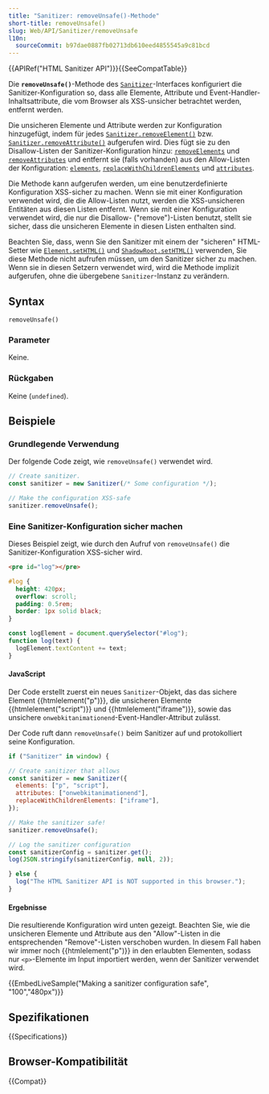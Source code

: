 ```yaml
---
title: "Sanitizer: removeUnsafe()-Methode"
short-title: removeUnsafe()
slug: Web/API/Sanitizer/removeUnsafe
l10n:
  sourceCommit: b97dae0887fb02713db610eed4855545a9c81bcd
---
```


{{APIRef("HTML Sanitizer API")}}{{SeeCompatTable}}

Die **`removeUnsafe()`**-Methode des [`Sanitizer`](/de/docs/Web/API/Sanitizer)-Interfaces konfiguriert die Sanitizer-Konfiguration so, dass alle Elemente, Attribute und Event-Handler-Inhaltsattribute, die vom Browser als XSS-unsicher betrachtet werden, entfernt werden.

Die unsicheren Elemente und Attribute werden zur Konfiguration hinzugefügt, indem für jedes [`Sanitizer.removeElement()`](/de/docs/Web/API/Sanitizer/removeElement) bzw. [`Sanitizer.removeAttribute()`](/de/docs/Web/API/Sanitizer/removeAttribute) aufgerufen wird. Dies fügt sie zu den Disallow-Listen der Sanitizer-Konfiguration hinzu: [`removeElements`](/de/docs/Web/API/SanitizerConfig#removeelements) und [`removeAttributes`](/de/docs/Web/API/SanitizerConfig#removeattributes_2) und entfernt sie (falls vorhanden) aus den Allow-Listen der Konfiguration: [`elements`](/de/docs/Web/API/SanitizerConfig#removeelements), [`replaceWithChildrenElements`](/de/docs/Web/API/SanitizerConfig#replacewithchildrenelements) und [`attributes`](/de/docs/Web/API/SanitizerConfig#attributes).

Die Methode kann aufgerufen werden, um eine benutzerdefinierte Konfiguration XSS-sicher zu machen.
Wenn sie mit einer Konfiguration verwendet wird, die die Allow-Listen nutzt, werden die XSS-unsicheren Entitäten aus diesen Listen entfernt.
Wenn sie mit einer Konfiguration verwendet wird, die nur die Disallow- ("remove")-Listen benutzt, stellt sie sicher, dass die unsicheren Elemente in diesen Listen enthalten sind.

Beachten Sie, dass, wenn Sie den Sanitizer mit einem der "sicheren" HTML-Setter wie [`Element.setHTML()`](/de/docs/Web/API/Element/setHTML) und [`ShadowRoot.setHTML()`](/de/docs/Web/API/ShadowRoot/setHTML) verwenden, Sie diese Methode nicht aufrufen müssen, um den Sanitizer sicher zu machen.
Wenn sie in diesen Setzern verwendet wird, wird die Methode implizit aufgerufen, ohne die übergebene `Sanitizer`-Instanz zu verändern.

## Syntax

```js-nolint
removeUnsafe()
```

### Parameter

Keine.

### Rückgaben

Keine (`undefined`).

## Beispiele

### Grundlegende Verwendung

Der folgende Code zeigt, wie `removeUnsafe()` verwendet wird.

```js
// Create sanitizer.
const sanitizer = new Sanitizer(/* Some configuration */);

// Make the configuration XSS-safe
sanitizer.removeUnsafe();
```

### Eine Sanitizer-Konfiguration sicher machen

Dieses Beispiel zeigt, wie durch den Aufruf von `removeUnsafe()` die Sanitizer-Konfiguration XSS-sicher wird.

```html hidden
<pre id="log"></pre>
```

```css hidden
#log {
  height: 420px;
  overflow: scroll;
  padding: 0.5rem;
  border: 1px solid black;
}
```

```js hidden
const logElement = document.querySelector("#log");
function log(text) {
  logElement.textContent += text;
}
```

#### JavaScript

Der Code erstellt zuerst ein neues `Sanitizer`-Objekt, das das sichere Element {{htmlelement("p")}}, die unsicheren Elemente {{htmlelement("script")}} und {{htmlelement("iframe")}}, sowie das unsichere `onwebkitanimationend`-Event-Handler-Attribut zulässt.

Der Code ruft dann `removeUnsafe()` beim Sanitizer auf und protokolliert seine Konfiguration.

```js hidden
if ("Sanitizer" in window) {
```

```js
// Create sanitizer that allows
const sanitizer = new Sanitizer({
  elements: ["p", "script"],
  attributes: ["onwebkitanimationend"],
  replaceWithChildrenElements: ["iframe"],
});

// Make the sanitizer safe!
sanitizer.removeUnsafe();

// Log the sanitizer configuration
const sanitizerConfig = sanitizer.get();
log(JSON.stringify(sanitizerConfig, null, 2));
```

```js hidden
} else {
  log("The HTML Sanitizer API is NOT supported in this browser.");
}
```

#### Ergebnisse

Die resultierende Konfiguration wird unten gezeigt.
Beachten Sie, wie die unsicheren Elemente und Attribute aus den "Allow"-Listen in die entsprechenden "Remove"-Listen verschoben wurden.
In diesem Fall haben wir immer noch {{htmlelement("p")}} in den erlaubten Elementen, sodass nur `<p>`-Elemente im Input importiert werden, wenn der Sanitizer verwendet wird.

{{EmbedLiveSample("Making a sanitizer configuration safe", "100","480px")}}

## Spezifikationen

{{Specifications}}

## Browser-Kompatibilität

{{Compat}}
